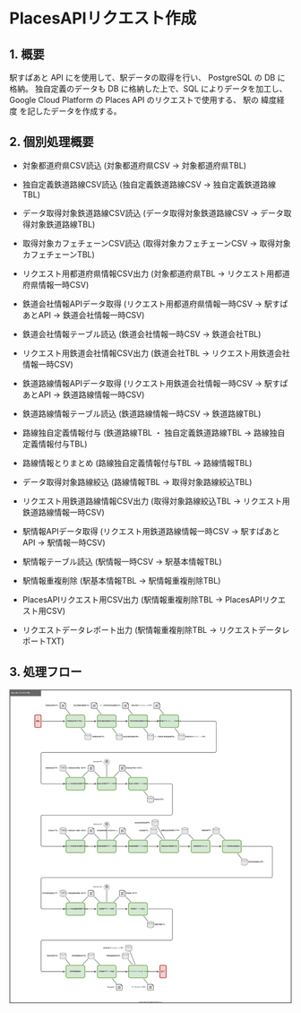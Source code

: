 # PlacesAPIリクエスト作成

## 1. 概要
駅すぱあと API にを使用して、駅データの取得を行い、
PostgreSQL の DB に格納。
独自定義のデータも DB に格納した上で、SQL によりデータを加工し、
Google Cloud Platform の Places API のリクエストで使用する、
駅の 緯度経度 を記したデータを作成する。

## 2. 個別処理概要
- 対象都道府県CSV読込 (対象都道府県CSV → 対象都道府県TBL)
- 独自定義鉄道路線CSV読込 (独自定義鉄道路線CSV → 独自定義鉄道路線TBL)
- データ取得対象鉄道路線CSV読込 (データ取得対象鉄道路線CSV → データ取得対象鉄道路線TBL)
- 取得対象カフェチェーンCSV読込 (取得対象カフェチェーンCSV → 取得対象カフェチェーンTBL)

- リクエスト用都道府県情報CSV出力 (対象都道府県TBL → リクエスト用都道府県情報一時CSV)
- 鉄道会社情報APIデータ取得 (リクエスト用都道府県情報一時CSV → 駅すぱあとAPI → 鉄道会社情報一時CSV)
- 鉄道会社情報テーブル読込 (鉄道会社情報一時CSV → 鉄道会社TBL)

- リクエスト用鉄道会社情報CSV出力 (鉄道会社TBL → リクエスト用鉄道会社情報一時CSV)
- 鉄道路線情報APIデータ取得 (リクエスト用鉄道会社情報一時CSV → 駅すぱあとAPI → 鉄道路線情報一時CSV)
- 鉄道路線情報テーブル読込 (鉄道路線情報一時CSV → 鉄道路線TBL)
- 路線独自定義情報付与 (鉄道路線TBL ・ 独自定義鉄道路線TBL → 路線独自定義情報付与TBL)
- 路線情報とりまとめ (路線独自定義情報付与TBL → 路線情報TBL)
- データ取得対象路線絞込 (路線情報TBL → 取得対象路線絞込TBL)

- リクエスト用鉄道路線情報CSV出力 (取得対象路線絞込TBL → リクエスト用鉄道路線情報一時CSV)
- 駅情報APIデータ取得 (リクエスト用鉄道路線情報一時CSV → 駅すぱあとAPI → 駅情報一時CSV)
- 駅情報テーブル読込 (駅情報一時CSV → 駅基本情報TBL)

- 駅情報重複削除 (駅基本情報TBL → 駅情報重複削除TBL)
- PlacesAPIリクエスト用CSV出力 (駅情報重複削除TBL → PlacesAPIリクエスト用CSV)
- リクエストデータレポート出力 (駅情報重複削除TBL → リクエストデータレポートTXT)


## 3. 処理フロー

![](01510201_PlacesAPIリクエスト作成_処理フロー図.drawio.svg)

